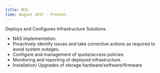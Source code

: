 ```yaml
---
title: MCA
time: August 2017 - Present
---
```

Deploys and Configures Infrastructure Solutions.
* NAS implementation.
* Proactively identify issues and take corrective actions as required to avoid system outages.
* Configure and management of quota/access policies.
* Monitoring and reporting of deployed infrastructure.
* Installation/ Upgrades of storage hardware/software/firmware